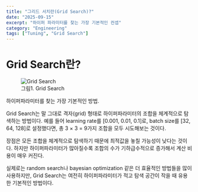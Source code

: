 ```yaml
---
title: "그리드 서치란(Grid Search)?"
date: "2025-09-15"
excerpt: "하이퍼 파라미터를 찾는 가장 기본적인 컨셉"
category: "Engineering"
tags: ["Tuning", "Grid Search"]
---
```


# Grid Search란?

<figure>
<img src="/post/DataScience/GridSearch.png" alt="Grid Search" />
<figcaption>그림1. Grid Search</figcaption>
</figure>

하이퍼파라미터를 찾는 가장 기본적인 방법.

Grid Search는 말 그대로 격자(grid) 형태로 하이퍼파라미터의 조합을 체계적으로 탐색하는 방법이다. 예를 들어 learning rate를 [0.001, 0.01, 0.1]로, batch size를 [32, 64, 128]로 설정했다면, 총 3 × 3 = 9가지 조합을 모두 시도해보는 것이다.

장점은 모든 조합을 체계적으로 탐색하기 때문에 최적값을 놓칠 가능성이 낮다는 것이다. 하지만 하이퍼파라미터가 많아질수록 조합의 수가 기하급수적으로 증가해서 계산 비용이 매우 커진다. 

실제로는 random search나 bayesian optimization 같은 더 효율적인 방법들을 많이 사용하지만, Grid Search는 여전히 하이퍼파라미터가 적고 탐색 공간이 작을 때 유용한 기본적인 방법이다.

